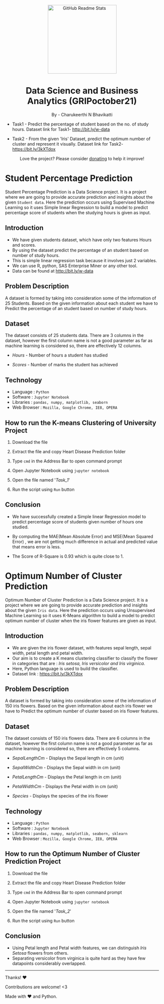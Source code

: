 <p align="center">
 <img width="225px" src="https://media-exp1.licdn.com/dms/image/C560BAQFgHU3sTF4LfQ/company-logo_200_200/0/1519895156650?e=1649894400&v=beta&t=XfOQAqGehBADx8cwNgoJDXUrqm-nfPP8kfyK_olFRBc" align="center" alt="GitHub Readme Stats" />
 <h1 align="center">Data Science and Business Analytics (GRIPoctober21)</h1>
 <p align="center"> By - Charukeerthi N Bhavikatti

 - Task1 - Predict the percentage of student based on the no. of study hours. Dataset link for Task1- http://bit.ly/w-data

 - Task2 - From the given 'Iris' Dataset, predict the optimum number of cluster and represent it visually. Dataset link for Task2- https://bit.ly/3kXTdox
 </p>
</p>

<p align="center">Love the project? Please consider <a href="">donating</a> to help it improve!
<p>

# Student Percentage Prediction

Student Percentage Prediction is a Data Science project. It is a project where we are going to provide accurate prediction and insights about the given `Student data`. Here the prediction occurs using Supervised Machine Learning so it uses Simple linear Regression to build a model to predict percentage score of students when the studying hours is given as input.

## Introduction

- We have given students dataset, which have only two features Hours and scores.
- By using the dataset predict the percentage of an student based on number of study hours.
- This is simple linear regression task because it involves just 2 variables.
- We can use R, python, SAS Enterprise Miner or any other tool.
- Data can be found at http://bit.ly/w-data

## Problem Description

A dataset is formed by taking into consideration some of the information of 25 Students. Based on the given information about each student we have to Predict the percentage of an student based on number of study hours.

## Dataset

The dataset consists of 25 students data.
There are 3 columns in the dataset, however the first column name is not a good parameter as far as machine learning is considered so, there are effectively 12 columns.

- _Hours_ - Number of hours a student has studied

- _Scores_ - Number of marks the student has achieved

## Technology

- Language : `Python`
- Software : `Jupyter Notebook`
- Libraries : `pandas, numpy, matplotlib, seaborn`
- Web Browser : `Mozilla, Google Chrome, IE8, OPERA`

## How to run the K-means Clustering of University Project

1. Download the file

2. Extract the file and copy Heart Disease Prediction folder

3. Type `cmd` in the Address Bar to open command prompt

4. Open Jupyter Notebook using `jupyter notebook`

5. Open the file named '_Task_1_'

7. Run the script using `Run` button

## Conclusion

- We have successfully created a Simple linear Regression model to predict percentage score of students given number of hours one studied.

- By computing the MAE(Mean Absolute Error) and MSE(Mean Squared Error) , we are not getting much difference in actual and predicted value that means error is less.
- The Score of R-Square is 0.93 which is quite close to 1.

# Optimum Number of Cluster Prediction

Optimum Number of Cluster Prediction is a Data Science project. It is a project where we are going to provide accurate prediction and insights about the given `Iris data`. Here the prediction occurs using Unsupervised Machine Learning so it uses K-Means algorithm to build a model to predict optimum number of cluster when the iris flower features are given as input.

## Introduction

- We are given the iris flower dataset, with features sepal length, sepal width, petal length and petal width.
- Our aim is to create a K means clustering classifier to classify the flower in categories that are : _Iris setosa, Iris versicolor and Iris virginica_.
- Here, Python language is used to build the classifier.
- Dataset link : https://bit.ly/3kXTdox

## Problem Description

A dataset is formed by taking into consideration some of the information of 150 iris flowers. Based on the given information about each iris flower we have to Predict the optimum number of cluster based on iris flower features.

## Dataset

The dataset consists of 150 iris flowers data.
There are 6 columns in the dataset, however the first column name is not a good parameter as far as machine learning is considered so, there are effectively 5 columns.

- _SepalLengthCm_ - Displays the Sepal length in cm (unit)

- _SepalWidthCm_ - Displays the Sepal width in cm (unit)

- _PetalLengthCm_ - Displays the Petal length in cm (unit)

- _PetalWidthCm_ - Displays the Petal width in cm (unit)

- _Species_ - Displays the species of the iris flower

## Technology

- Language : `Python`
- Software : `Jupyter Notebook`
- Libraries : `pandas, numpy, matplotlib, seaborn, sklearn`
- Web Browser : `Mozilla, Google Chrome, IE8, OPERA`

## How to run the Optimum Number of Cluster Prediction Project

1. Download the file

2. Extract the file and copy Heart Disease Prediction folder

3. Type `cmd` in the Address Bar to open command prompt

4. Open Jupyter Notebook using `jupyter notebook`

5. Open the file named '_Task_2_'

7. Run the script using `Run` button

## Conclusion

- Using Petal length and Petal width features, we can distinguish _Iris Setosa_ flowers from others.
- Separating versicolor from virginica is quite hard as they have few datapoints considerably overlapped.

---

Thanks! :heart:

Contributions are welcome! <3

Made with :heart: and Python.
